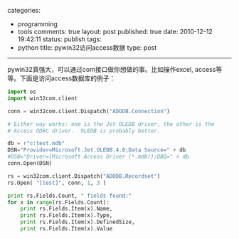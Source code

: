 categories: 
  - programming
  - tools
comments: true
layout: post
published: true
date: 2010-12-12 19:42:11
status: publish
tags: 
  - python
title: pywin32访问access数据
type: post
---
pywin32真强大，可以通过com接口做你想做的事。比如操作excel, access等等。下面是访问access数据库的例子：

```python
import os
import win32com.client

conn = win32com.client.Dispatch("ADODB.Connection")

# Either way works: one is the Jet OLEDB driver, the other is the
# Access ODBC driver.  OLEDB is probably better.

db = r"c:test.mdb"
DSN="Provider=Microsoft.Jet.OLEDB.4.0;Data Source=" + db
#DSN="Driver={Microsoft Access Driver (*.mdb)};DBQ=" + db
conn.Open(DSN)

rs = win32com.client.Dispatch("ADODB.Recordset")
rs.Open( "[test]", conn, 1, 3 )

print rs.Fields.Count, " fields found:"
for x in range(rs.Fields.Count):
    print rs.Fields.Item(x).Name,
    print rs.Fields.Item(x).Type,
    print rs.Fields.Item(x).DefinedSize,
    print rs.Fields.Item(x).Value
```
